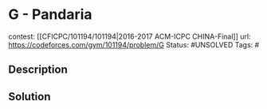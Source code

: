 # G - Pandaria

contest: [[CFICPC/101194/101194|2016-2017 ACM-ICPC CHINA-Final]]
url: https://codeforces.com/gym/101194/problem/G
Status: #UNSOLVED
Tags: #

## Description

## Solution

